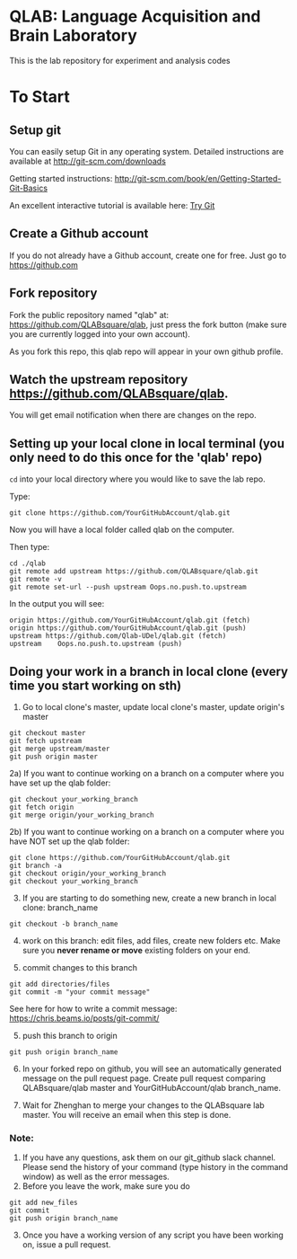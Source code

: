 # QLAB: Language Acquisition and Brain Laboratory
This is the lab repository for experiment and analysis codes
# To Start
## Setup git
You can easily setup Git in any operating system. Detailed instructions are available at <http://git-scm.com/downloads>

Getting started instructions: <http://git-scm.com/book/en/Getting-Started-Git-Basics>

An excellent interactive tutorial is available here: [Try Git](https://try.github.io/levels/1/challenges/1)

## Create a Github account
If you do not already have a Github account, create one for free. Just go to <https://github.com>

## Fork repository
Fork the public repository named "qlab" at: <https://github.com/QLABsquare/qlab>, just press the fork button (make sure you are currently logged into your own account).

As you fork this repo, this qlab repo will appear in your own github profile. 

## Watch the upstream repository <https://github.com/QLABsquare/qlab>.
You will get email notification when there are changes on the repo.

## Setting up your local clone in local terminal (you only need to do this once for the 'qlab' repo)
`cd` into your local directory where you would like to save the lab repo.

Type:
```
git clone https://github.com/YourGitHubAccount/qlab.git
```

Now you will have a local folder called qlab on the computer.

Then type:
```
cd ./qlab
git remote add upstream https://github.com/QLABsquare/qlab.git
git remote -v
git remote set-url --push upstream Oops.no.push.to.upstream
```
In the output you will see:
```
origin https://github.com/YourGitHubAccount/qlab.git (fetch)
origin https://github.com/YourGitHubAccount/qlab.git (push)
upstream https://github.com/Qlab-UDel/qlab.git (fetch)
upstream	Oops.no.push.to.upstream (push)
```
## Doing your work in a branch in local clone (every time you start working on sth)
1) Go to local clone's master, update local clone's master, update origin's master
```
git checkout master
git fetch upstream
git merge upstream/master
git push origin master
```
2a) If you want to continue working on a branch on a computer where you have set up the qlab folder:
```
git checkout your_working_branch
git fetch origin
git merge origin/your_working_branch
```
2b) If you want to continue working on a branch on a computer where you have NOT set up the qlab folder:
```
git clone https://github.com/YourGitHubAccount/qlab.git
git branch -a
git checkout origin/your_working_branch
git checkout your_working_branch
```
3) If you are starting to do something new, create a new branch in local clone: branch_name
```
git checkout -b branch_name
```
4) work on this branch: edit files, add files, create new folders etc. Make sure you **never rename or move** existing folders on your end.

5) commit changes to this branch
```
git add directories/files
git commit -m "your commit message"
```
See here for how to write a commit message: <https://chris.beams.io/posts/git-commit/>

5) push this branch to origin 
```
git push origin branch_name
```

6) In your forked repo on github, you will see an automatically generated message on the pull request page. Create pull request comparing QLABsquare/qlab master and YourGitHubAccount/qlab branch_name. 

7) Wait for Zhenghan to merge your changes to the QLABsquare lab master. You will receive an email when this step is done.

### Note:
1. If you have any questions, ask them on our git_github slack channel. Please send the history of your command (type history in the command window) as well as the error messages.
2. Before you leave the work, make sure you do 
```
git add new_files
git commit 
git push origin branch_name
```
3. Once you have a working version of any script you have been working on, issue a pull request.
